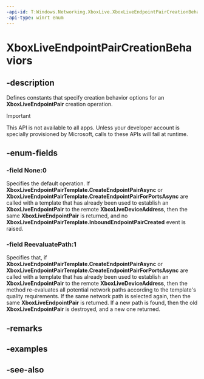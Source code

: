```yaml
---
-api-id: T:Windows.Networking.XboxLive.XboxLiveEndpointPairCreationBehaviors
-api-type: winrt enum
---
```


<!-- Enumeration syntax
public enum Windows.Networking.XboxLive.XboxLiveEndpointPairCreationBehaviors : uint
-->

# XboxLiveEndpointPairCreationBehaviors

## -description

Defines constants that specify creation behavior options for an **XboxLiveEndpointPair** creation operation.

> [!IMPORTANT]
> This API is not available to all apps. Unless your developer account is specially provisioned by Microsoft, calls to these APIs will fail at runtime.

## -enum-fields

### -field None:0

Specifies the default operation. If **XboxLiveEndpointPairTemplate.CreateEndpointPairAsync** or **XboxLiveEndpointPairTemplate.CreateEndpointPairForPortsAsync** are called with a template that has already been used to establish an **XboxLiveEndpointPair** to the remote **XboxLiveDeviceAddress**, then the same **XboxLiveEndpointPair** is returned, and no **XboxLiveEndpointPairTemplate.InboundEndpointPairCreated** event is raised.

### -field ReevaluatePath:1

Specifies that, if **XboxLiveEndpointPairTemplate.CreateEndpointPairAsync** or **XboxLiveEndpointPairTemplate.CreateEndpointPairForPortsAsync** are called with a template that has already been used to establish an **XboxLiveEndpointPair** to the remote **XboxLiveDeviceAddress**, then the method re-evaluates all potential network paths according to the template's quality requirements. If the same network path is selected again, then the same **XboxLiveEndpointPair** is returned. If a new path is found, then the old **XboxLiveEndpointPair** is destroyed, and a new one returned.

## -remarks

## -examples

## -see-also

